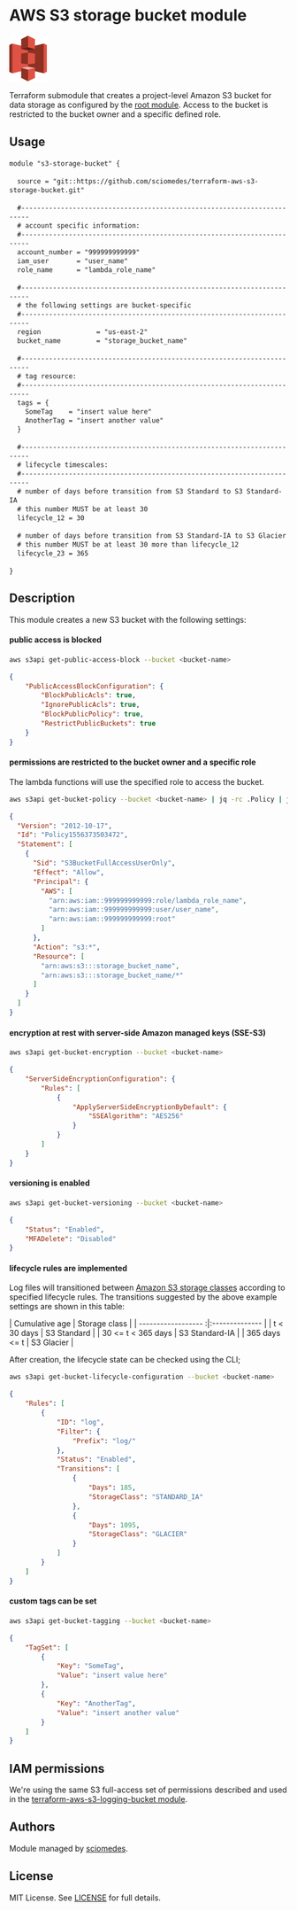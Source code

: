 # AWS S3 storage bucket module

![Amazon S3 icon]

Terraform submodule that creates a project-level Amazon S3 bucket for data storage
as configured by the [root module].
Access to the bucket is restricted to the bucket owner and a specific defined role.

## Usage

```
module "s3-storage-bucket" {

  source = "git::https://github.com/sciomedes/terraform-aws-s3-storage-bucket.git"

  #------------------------------------------------------------------------
  # account specific information:
  #------------------------------------------------------------------------
  account_number = "999999999999"
  iam_user       = "user_name"
  role_name      = "lambda_role_name"

  #------------------------------------------------------------------------
  # the following settings are bucket-specific
  #------------------------------------------------------------------------
  region              = "us-east-2"
  bucket_name         = "storage_bucket_name"
  
  #------------------------------------------------------------------------
  # tag resource:
  #------------------------------------------------------------------------
  tags = {
    SomeTag    = "insert value here"
    AnotherTag = "insert another value"
  }

  #------------------------------------------------------------------------
  # lifecycle timescales:
  #------------------------------------------------------------------------
  # number of days before transition from S3 Standard to S3 Standard-IA
  # this number MUST be at least 30
  lifecycle_12 = 30

  # number of days before transition from S3 Standard-IA to S3 Glacier
  # this number MUST be at least 30 more than lifecycle_12
  lifecycle_23 = 365

}
```

## Description
This module creates a new S3 bucket with the following settings:

#### public access is blocked

```bash
aws s3api get-public-access-block --bucket <bucket-name>
```
```json
{
    "PublicAccessBlockConfiguration": {
        "BlockPublicAcls": true,
        "IgnorePublicAcls": true,
        "BlockPublicPolicy": true,
        "RestrictPublicBuckets": true
    }
}
```

#### permissions are restricted to the bucket owner and a specific role
The lambda functions will use the specified role to access the bucket.
```bash
aws s3api get-bucket-policy --bucket <bucket-name> | jq -rc .Policy | jq .
```
```json
{
  "Version": "2012-10-17",
  "Id": "Policy1556373503472",
  "Statement": [
    {
      "Sid": "S3BucketFullAccessUserOnly",
      "Effect": "Allow",
      "Principal": {
        "AWS": [
          "arn:aws:iam::999999999999:role/lambda_role_name",
          "arn:aws:iam::999999999999:user/user_name",
          "arn:aws:iam::999999999999:root"
        ]
      },
      "Action": "s3:*",
      "Resource": [
        "arn:aws:s3:::storage_bucket_name",
        "arn:aws:s3:::storage_bucket_name/*"
      ]
    }
  ]
}
```

#### encryption at rest with server-side Amazon managed keys (SSE-S3)
```bash
aws s3api get-bucket-encryption --bucket <bucket-name>
```
```json
{
    "ServerSideEncryptionConfiguration": {
        "Rules": [
            {
                "ApplyServerSideEncryptionByDefault": {
                    "SSEAlgorithm": "AES256"
                }
            }
        ]
    }
}
```

#### versioning is enabled
```bash
aws s3api get-bucket-versioning --bucket <bucket-name>
```
```json
{
    "Status": "Enabled",
    "MFADelete": "Disabled"
}
```

#### lifecycle rules are implemented
Log files will transitioned between [Amazon S3 storage classes]
according to specified lifecycle rules.  The transitions suggested
by the above example settings are shown in this table:

|  Cumulative age     | Storage class  |
| ------------------ :|:-------------- |
|       t < 30 days   | S3 Standard    |
| 30 <= t < 365 days  | S3 Standard-IA |
|      365 days <= t  | S3 Glacier     |

After creation, the lifecycle state can be checked using the CLI;
```bash
aws s3api get-bucket-lifecycle-configuration --bucket <bucket-name>
```
```json
{
    "Rules": [
        {
            "ID": "log",
            "Filter": {
                "Prefix": "log/"
            },
            "Status": "Enabled",
            "Transitions": [
                {
                    "Days": 185,
                    "StorageClass": "STANDARD_IA"
                },
                {
                    "Days": 1095,
                    "StorageClass": "GLACIER"
                }
            ]
        }
    ]
}
```

#### custom tags can be set

```bash
aws s3api get-bucket-tagging --bucket <bucket-name>
```
```json
{
    "TagSet": [
        {
            "Key": "SomeTag",
            "Value": "insert value here"
        },
        {
            "Key": "AnotherTag",
            "Value": "insert another value"
        }
    ]
}
```

## IAM permissions
We're using the same S3 full-access set of permissions described and used in the [terraform-aws-s3-logging-bucket module].

## Authors

Module managed by [sciomedes](https://github.com/sciomedes).

## License

MIT License. See [LICENSE](LICENSE) for full details.


[Amazon S3 icon]: https://github.com/sciomedes/terraform-s3-lambda-apigateway-example/raw/master/images/Storage_AmazonS3.png
[root module]: https://github.com/sciomedes/terraform-s3-lambda-apigateway-example
[AWS Command Line Interface (CLI)]: https://aws.amazon.com/cli/
[Amazon S3 storage classes]: https://aws.amazon.com/s3/storage-classes/
[terraform-aws-s3-logging-bucket module]: https://github.com/sciomedes/terraform-s3-lambda-apigateway-example/tree/master/modules/terraform-aws-s3-logging-bucket
[sciomedes]: https://github.com/sciomedes
[LICENSE]: https://github.com/sciomedes/terraform-s3-lambda-apigateway-example/blob/master/modules/terraform-aws-s3-logging-bucket/LICENSE
